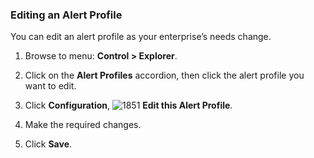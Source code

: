 ### Editing an Alert Profile

You can edit an alert profile as your enterprise’s needs change.

1. Browse to menu: **Control > Explorer**.

2. Click on the **Alert Profiles** accordion, then click the alert profile you want to edit.

3. Click **Configuration**, ![1851](../images/1851.png) **Edit this Alert Profile**.

4. Make the required changes.

5. Click **Save**.
